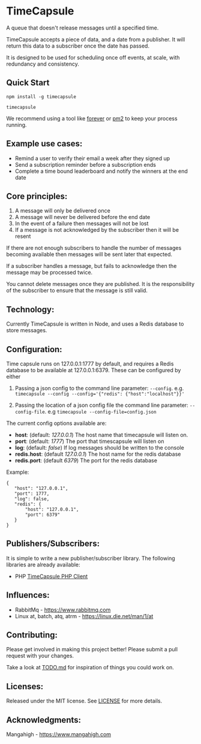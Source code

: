 TimeCapsule
===========

A queue that doesn't release messages until a specified time.

TimeCapsule accepts a piece of data, and a date from a publisher. It will return this data to a subscriber once the date has passed.

It is designed to be used for scheduling once off events, at scale, with redundancy and consistency.

Quick Start
-----------

```npm install -g timecapsule```

```timecapsule```

We recommend using a tool like [forever](https://www.npmjs.com/package/forever) or [pm2](https://www.npmjs.com/package/pm2) to keep your process running. 

Example use cases:
------------------

- Remind a user to verify their email a week after they signed up
- Send a subscription reminder before a subscription ends
- Complete a time bound leaderboard and notify the winners at the end date

Core principles:
----------------

1. A message will only be delivered once
2. A message will never be delivered before the end date
3. In the event of a failure then messages will not be lost
4. If a message is not acknowledged by the subscriber then it will be resent

If there are not enough subscribers to handle the number of messages becoming available then messages will be sent later that expected.

If a subscriber handles a message, but fails to acknowledge then the message may be processed twice.

You cannot delete messages once they are published. It is the responsibility of the subscriber to ensure that the message is still valid.

Technology:
-----------

Currently TimeCapsule is written in Node, and uses a Redis database to store messages.

Configuration:
--------------

Time capsule runs on 127.0.0.1:1777 by default, and requires a Redis database to be available at 127.0.0.1:6379. These can be configured by either

1. Passing a json config to the command line parameter: ```--config```.
    e.g. ```timecapsule --config --config='{"redis": {"host":"localhost"}}'```
    
2. Passing the location of a json config file the command line parameter: ```--config-file```.
    e.g ```timecapsule --config-file=config.json```
    
The current config options available are:
- __host__: (default: *127.0.0.1*) The host name that timecapsule will listen on. 
- __port__: (default: *1777*) The port that timescapsule will listen on
- __log__: (default: *false*) If log messages should be written to the console
- __redis.host__: (default *127.0.0.1*) The host name for the redis database
- __redis.port__: (default *6379*) The port for the redis database
 
 Example:
 ```
 {
    "host": "127.0.0.1",
    "port": 1777,
    "log": false,
    "redis": {
        "host": "127.0.0.1",
        "port": 6379"
    }
 }
 ```

Publishers/Subscribers:
-----------------------

It is simple to write a new publisher/subscriber library. The following libraries are already available:

- PHP [TimeCapsule PHP Client]()

Influences:
-----------

- RabbitMq - https://www.rabbitmq.com
- Linux at, batch, atq, atrm - https://linux.die.net/man/1/at

Contributing:
-------------

Please get involved in making this project better! Please submit a pull request with your changes. 

Take a look at [TODO.md]() for inspiration of things you could work on.

Licenses:
---------

Released under the MIT license. See [LICENSE]() for more details.

Acknowledgments:
----------------

Mangahigh - https://www.mangahigh.com

